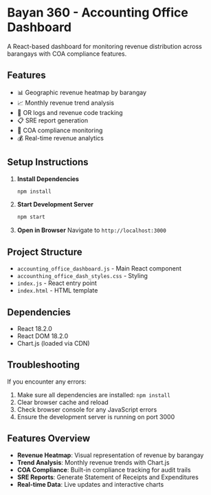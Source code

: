 # Bayan 360 - Accounting Office Dashboard

A React-based dashboard for monitoring revenue distribution across barangays with COA compliance features.

## Features

- 📊 Geographic revenue heatmap by barangay
- 📈 Monthly revenue trend analysis
- 🧾 OR logs and revenue code tracking
- 📋 SRE report generation
- 🏦 COA compliance monitoring
- 💰 Real-time revenue analytics

## Setup Instructions

1. **Install Dependencies**
   ```bash
   npm install
   ```

2. **Start Development Server**
   ```bash
   npm start
   ```

3. **Open in Browser**
   Navigate to `http://localhost:3000`

## Project Structure

- `accounting_office_dashboard.js` - Main React component
- `accounthing_office_dash_styles.css` - Styling
- `index.js` - React entry point
- `index.html` - HTML template

## Dependencies

- React 18.2.0
- React DOM 18.2.0
- Chart.js (loaded via CDN)

## Troubleshooting

If you encounter any errors:

1. Make sure all dependencies are installed: `npm install`
2. Clear browser cache and reload
3. Check browser console for any JavaScript errors
4. Ensure the development server is running on port 3000

## Features Overview

- **Revenue Heatmap**: Visual representation of revenue by barangay
- **Trend Analysis**: Monthly revenue trends with Chart.js
- **COA Compliance**: Built-in compliance tracking for audit trails
- **SRE Reports**: Generate Statement of Receipts and Expenditures
- **Real-time Data**: Live updates and interactive charts 